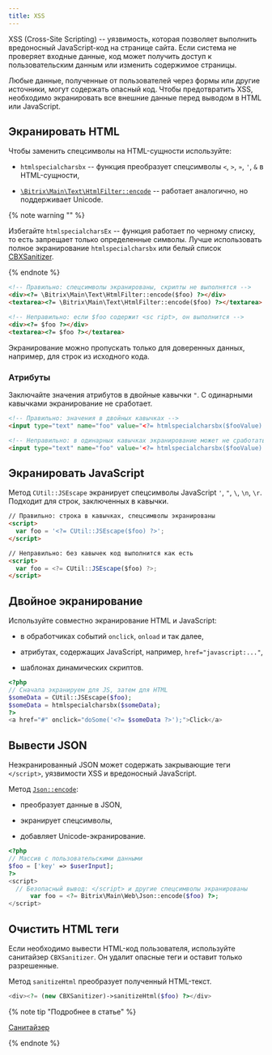 ```yaml
---
title: XSS
---
```


XSS (Cross-Site Scripting) -- уязвимость, которая позволяет выполнить вредоносный JavaScript-код на странице сайта. Если система не проверяет входные данные, код может получить доступ к пользовательским данным или изменить содержимое страницы.

Любые данные, полученные от пользователей через формы или другие источники, могут содержать опасный код. Чтобы предотвратить XSS, необходимо экранировать все внешние данные перед выводом в HTML или JavaScript.

## Экранировать HTML

Чтобы заменить спецсимволы на HTML-сущности используйте:

-  `htmlspecialcharsbx` -- функция преобразует спецсимволы `<`, `>`, `»`, `'`, `&` в HTML-сущности,

-  [`\Bitrix\Main\Text\HtmlFilter::encode`](https://dev.1c-bitrix.ru/api_d7/bitrix/main/text/htmlfilter/encode.php) -- работает аналогично, но поддерживает Unicode.

{% note warning "" %}

Избегайте `htmlspecialcharsEx` -- функция работает по черному списку, то есть запрещает только определенные символы. Лучше использовать полное экранирование `htmlspecialcharsbx` или белый список [CBXSanitizer](./sanitizer).

{% endnote %}

```html
<!-- Правильно: спецсимволы экранированы, скрипты не выполнятся -->
<div><?= \Bitrix\Main\Text\HtmlFilter::encode($foo) ?></div>
<textarea><?= \Bitrix\Main\Text\HtmlFilter::encode($foo) ?></textarea>

<!-- Неправильно: если $foo содержит <sc ript>, он выполнится -->
<div><?= $foo ?></div>
<textarea><?= $foo ?></textarea>
```

Экранирование можно пропускать только для доверенных данных, например, для строк из исходного кода.

### Атрибуты

Заключайте значения атрибутов в двойные кавычки `"`. С одинарными кавычками экранирование не сработает.

```html
<!-- Правильно: значения в двойных кавычках -->
<input type="text" name="foo" value="<?= htmlspecialcharsbx($fooValue) ?>" />

<!-- Неправильно: в одинарных кавычках экранирование может не сработать -->
<input type="text" name="foo" value='<?= htmlspecialcharsbx($fooValue) ?>' />
```

## Экранировать JavaScript

Метод `CUtil::JSEscape` экранирует спецсимволы JavaScript `'`, `"`, `\`, `\n`, `\r`. Подходит для строк, заключенных в кавычки.

```html
// Правильно: строка в кавычках, спецсимволы экранированы
<script>
  var foo = '<?= CUtil::JSEscape($foo) ?>';
</script>

// Неправильно: без кавычек код выполнится как есть
<script>
  var foo = <?= CUtil::JSEscape($foo) ?>;
</script>
```

## Двойное экранирование

Используйте совместно экранирование HTML и JavaScript:

-  в обработчиках событий `onclick`, `onload` и так далее,

-  атрибутах, содержащих JavaScript, например, `href="javascript:..."`,

-  шаблонах динамических скриптов.

```php
<?php
// Сначала экранируем для JS, затем для HTML
$someData = CUtil::JSEscape($foo);
$someData = htmlspecialcharsbx($someData);
?>
<a href="#" onclick="doSome('<?= $someData ?>');">Click</a>
```

## Вывести JSON

Неэкранированный JSON может содержать закрывающие теги `</script>`, уязвимости XSS и вредоносный JavaScript.

Метод [`Json::encode`](https://dev.1c-bitrix.ru/api_d7/bitrix/main/web/json/encode.php):

-  преобразует данные в JSON,

-  экранирует спецсимволы,

-  добавляет Unicode-экранирование.

```php
<?php 
// Массив с пользовательскими данными
$foo = ['key' => $userInput]; 
?>
<script>
  // Безопасный вывод: </script> и другие спецсимволы экранированы
	  var foo = <?= Bitrix\Main\Web\Json::encode($foo) ?>;
</script>
```

## Очистить HTML теги

Если необходимо вывести HTML-код пользователя, используйте санитайзер `CBXSanitizer`. Он удалит опасные теги и оставит только разрешенные.

Метод `sanitizeHtml` преобразует полученный HTML-текст.

```php
<div><?= (new CBXSanitizer)->sanitizeHtml($foo) ?></div>
```

{% note tip "Подробнее в статье" %}

[Санитайзер](./sanitizer)

{% endnote %}
